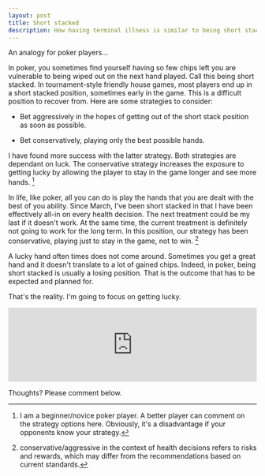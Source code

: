 ```yaml
---
layout: post
title: Short stacked
description: How having terminal illness is similar to being short stacked in poker
---
```


An analogy for poker players…

In poker, you sometimes find yourself having so few chips left you are
vulnerable to being wiped out on the next hand played. Call this being short
stacked. In tournament-style friendly house games, most players end up in a
short stacked position, sometimes early in the game. This is a difficult
position to recover from. Here are some strategies to consider:

- Bet aggressively in the hopes of getting out of the short stack position as
soon as possible.

- Bet conservatively, playing only the best possible hands.

I have found more success with the latter strategy. Both strategies are
dependant on luck. The conservative strategy increases the exposure to getting
lucky by allowing the player to stay in the game longer and see more hands. [^1]

In life, like poker, all you can do is play the hands that you are dealt with
the best of you ability. Since March, I've been short stacked in that I have
been effectively all-in on every health decision. The next treatment could be my
last if it doesn't work. At the same time, the current treatment is definitely
not going to work for the long term. In this position, our strategy has been
conservative, playing just to stay in the game, not to win. [^2]

A lucky hand often times does not come around. Sometimes you get a great hand
and it doesn't translate to a lot of gained chips. Indeed, in poker, being short
stacked is usually a losing position. That is the outcome that has to be expected
and planned for.

That's the reality. I'm going to focus on getting lucky.

<iframe width="100%" src="https://www.youtube.com/embed/5NV6Rdv1a3I"
frameborder="0" allow="accelerometer; autoplay; clipboard-write;
encrypted-media; gyroscope; picture-in-picture" allowfullscreen></iframe>

Thoughts? Please comment below.

[^1]: I am a beginner/novice poker player. A better player can comment on the
    strategy options here. Obviously, it's a disadvantage if your opponents know
    your strategy.

[^2]: conservative/aggressive in the context of health decisions refers to risks
    and rewards, which may differ from the recommendations based on current
    standards.

